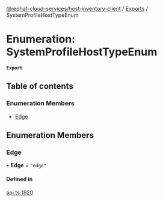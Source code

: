 [@redhat-cloud-services/host-inventory-client](../README.md) / [Exports](../modules.md) / SystemProfileHostTypeEnum

# Enumeration: SystemProfileHostTypeEnum

**`Export`**

## Table of contents

### Enumeration Members

- [Edge](SystemProfileHostTypeEnum.md#edge)

## Enumeration Members

### Edge

• **Edge** = ``"edge"``

#### Defined in

[api.ts:1920](https://github.com/RedHatInsights/javascript-clients/blob/master/packages/host-inventory/api.ts#L1920)
